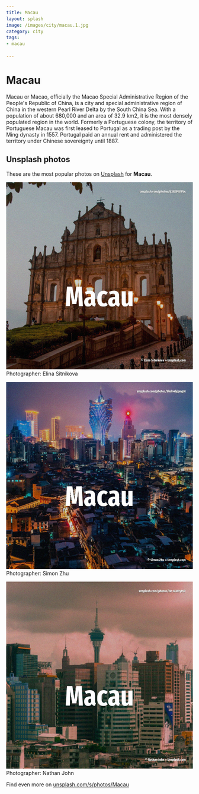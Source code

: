 ```yaml
---
title: Macau
layout: splash
image: /images/city/macau.1.jpg
category: city
tags:
- macau

---
```

# Macau

Macau or Macao, officially the Macao Special Administrative Region of the People's Republic of  China, is a city and special administrative region of China in the western Pearl River Delta by the  South China Sea. With a population of about 680,000 and an area of 32.9 km2, it is the most densely populated region  in the world.  Formerly a Portuguese colony, the territory of Portuguese Macau was first leased to Portugal as a  trading post by the Ming dynasty in 1557. Portugal paid an annual rent and administered the territory under Chinese sovereignty until 1887. 

 
## Unsplash photos
These are the most popular photos on [Unsplash](https://unsplash.com) for **Macau**.
 
![Macau](/images/city/macau.1.jpg)
Photographer:  Elina Sitnikova
 
![Macau](/images/city/macau.2.jpg)
Photographer:  Simon Zhu
 
![Macau](/images/city/macau.3.jpg)
Photographer:  Nathan John
 
Find even more on [unsplash.com/s/photos/Macau](https://unsplash.com/s/photos/Macau)
 
